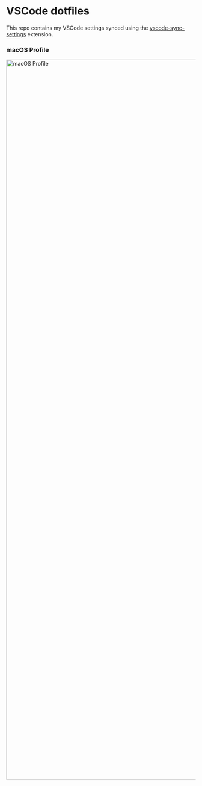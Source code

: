 # VSCode dotfiles

This repo contains my VSCode settings synced using the [vscode-sync-settings](https://github.com/zokugun/vscode-sync-settings) extension.

### macOS Profile
<img width="1912" alt="macOS Profile" src="https://github.com/user-attachments/assets/8c4d44ec-36b1-47c0-811e-32da2b0138c6">
